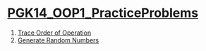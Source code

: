 # [PGK14_OOP1_PracticeProblems](../)

1. [Trace Order of Operation](traceOrder)
2. [Generate Random Numbers](generateRandomNumberes)